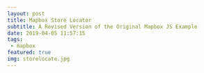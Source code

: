 ```yaml
---
layout: post
title: Mapbox Store Locator
subtitle: A Revised Version of the Original Mapbox JS Example
date: 2019-04-05 11:57:15
tags:
 - mapbox
featured: true
img: storelocate.jpg
---
```

